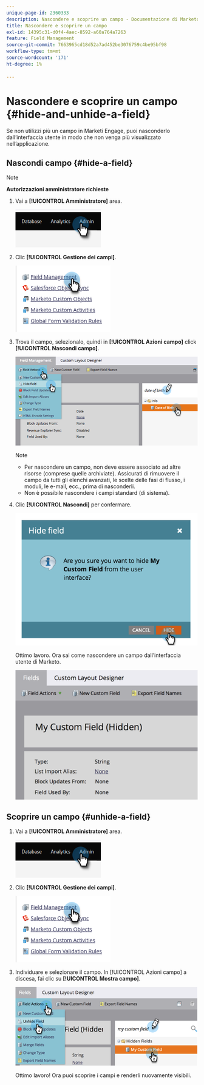 ```yaml
---
unique-page-id: 2360333
description: Nascondere e scoprire un campo - Documentazione di Marketo - Documentazione del prodotto
title: Nascondere e scoprire un campo
exl-id: 14395c31-d0f4-4aec-8592-a60a764a7263
feature: Field Management
source-git-commit: 7663965cd18d52a7ad452be3076759c4be95bf98
workflow-type: tm+mt
source-wordcount: '171'
ht-degree: 1%

---
```


# Nascondere e scoprire un campo {#hide-and-unhide-a-field}

Se non utilizzi più un campo in Marketi Engage, puoi nasconderlo dall’interfaccia utente in modo che non venga più visualizzato nell’applicazione.

## Nascondi campo {#hide-a-field}

>[!NOTE]
>
>**Autorizzazioni amministratore richieste**

1. Vai a **[!UICONTROL Amministratore]** area.

   ![](assets/hide-and-unhide-a-field-1.png)

1. Clic **[!UICONTROL Gestione dei campi]**.

   ![](assets/hide-and-unhide-a-field-2.png)

1. Trova il campo, selezionalo, quindi in **[!UICONTROL Azioni campo]** click **[!UICONTROL Nascondi campo]**.

   ![](assets/hide-and-unhide-a-field-3.png)

   >[!NOTE]
   >
   >* Per nascondere un campo, non deve essere associato ad altre risorse (comprese quelle archiviate). Assicurati di rimuovere il campo da tutti gli elenchi avanzati, le scelte delle fasi di flusso, i moduli, le e-mail, ecc., prima di nasconderli.
   >* Non è possibile nascondere i campi standard (di sistema).

1. Clic **[!UICONTROL Nascondi]** per confermare.

   ![](assets/hide-and-unhide-a-field-4.png)

   Ottimo lavoro. Ora sai come nascondere un campo dall’interfaccia utente di Marketo.

   ![](assets/hide-and-unhide-a-field-5.png)

## Scoprire un campo {#unhide-a-field}

1. Vai a **[!UICONTROL Amministratore]** area.

   ![](assets/hide-and-unhide-a-field-6.png)

1. Clic **[!UICONTROL Gestione dei campi]**.

   ![](assets/hide-and-unhide-a-field-7.png)

1. Individuare e selezionare il campo. In [!UICONTROL Azioni campo] a discesa, fai clic su **[!UICONTROL Mostra campo]**.

   ![](assets/hide-and-unhide-a-field-8.png)

   Ottimo lavoro! Ora puoi scoprire i campi e renderli nuovamente visibili.

